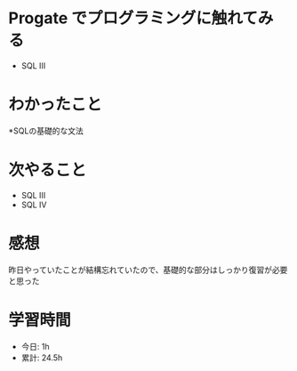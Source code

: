 # Progate でプログラミングに触れてみる
* SQL Ⅲ
# わかったこと
*SQLの基礎的な文法
# 次やること
* SQL Ⅲ
* SQL Ⅳ
# 感想
昨日やっていたことが結構忘れていたので、基礎的な部分はしっかり復習が必要と思った
# 学習時間
* 今日: 1h
* 累計: 24.5h
